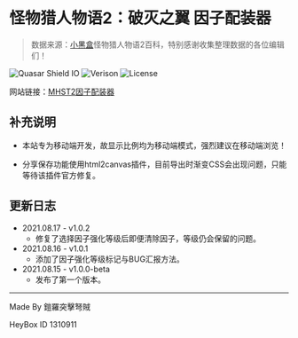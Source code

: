 # 怪物猎人物语2：破灭之翼 因子配装器

> 数据来源：[小黑盒](https://www.xiaoheihe.cn/home)怪物猎人物语2百科，特别感谢收集整理数据的各位编辑们！

![Quasar Shield IO](https://img.shields.io/github/package-json/dependency-version/dzxrly/mhst2factor/quasar?label=Quasar&style=flat-square) ![Verison](https://img.shields.io/github/package-json/v/dzxrly/mhst2factor?style=flat-square) ![License](https://img.shields.io/badge/License-MIT-green?style=flat-square)

网站链接：[MHST2因子配装器](https://egg-targaryen.gitee.io/mhst2factor/#/)

## 补充说明

- 本站专为移动端开发，故显示比例均为移动端模式，强烈建议在移动端浏览！

- 分享保存功能使用html2canvas插件，目前导出时渐变CSS会出现问题，只能等待该插件官方修复。



## 更新日志

- 2021.08.17 - v1.0.2
  - 修复了选择因子强化等级后即便清除因子，等级仍会保留的问题。
- 2021.08.16 - v1.0.1
  - 添加了因子强化等级标记与BUG汇报方法。
- 2021.08.15 - v1.0.0-beta
  - 发布了第一个版本。



---

Made By 鎧羅突擊弩賊

HeyBox ID 1310911

